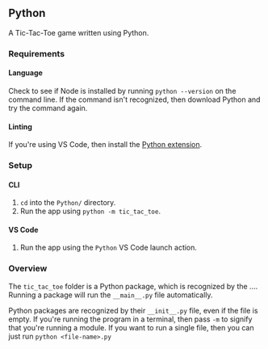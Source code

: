 ## Python

A Tic-Tac-Toe game written using Python.

### Requirements

#### Language
Check to see if Node is installed by running `python --version` on the command line. If the command isn't recognized, then download Python and try the command again.

#### Linting
If you're using VS Code, then install the [Python extension](https://marketplace.visualstudio.com/items?itemName=ms-python.python).

### Setup

#### CLI 

1. `cd` into the `Python/` directory.
2. Run the app using `python -m tic_tac_toe`.

#### VS Code

1. Run the app using the `Python` VS Code launch action.

### Overview 

The `tic_tac_toe` folder is a Python package, which is recognized by the .... Running a package will run the `__main__.py` file automatically. 

Python packages are recognized by their `__init__.py` file, even if the file is empty. If you're running the program in a terminal, then pass `-m` to signify that you're running a module. If you want to run a single file, then you can just run `python <file-name>.py`